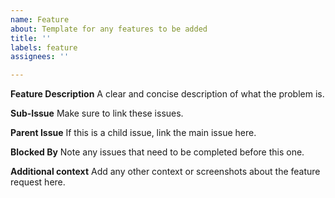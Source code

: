 ```yaml
---
name: Feature
about: Template for any features to be added
title: ''
labels: feature
assignees: ''

---
```


**Feature Description**
A clear and concise description of what the problem is.

**Sub-Issue**
Make sure to link these issues.

**Parent Issue**
If this is a child issue, link the main issue here.

**Blocked By**
Note any issues that need to be completed before this one. 

**Additional context**
Add any other context or screenshots about the feature request here.

